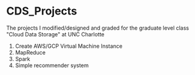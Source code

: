 # CDS_Projects
The projects I modified/designed and graded for the graduate level class "Cloud Data Storage" at UNC Charlotte

1. Create AWS/GCP Virtual Machine Instance
2. MapReduce
3. Spark
4. Simple recommender system
